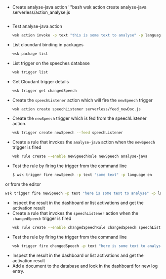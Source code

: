 * Create analyse-java action
  '''bash
  wsk action create analyse-java serverless/action_analyse.js
  ```

* Test analyse-java action
  ```bash
  wsk action invoke -p text "this is some text to analyse" -p language en -b -r analyse-java
  ```

* List cloundant binding in packages
  ```bash
  wsk package list
  ```

* List trigger on the speeches database
  ```bash
  wsk trigger list
  ```
* Get Cloudant trigger details
  ```bash
  wsk trigger get changedSpeech
  ```
* Create the `speechListener` action which will fire the `newSpeech` trigger
  ```bash
  wsk action create speechListener serverless/feed_newDoc.js
  ```
* Create the `newSpeech` trigger which is fed from the speechListener action.
  ```bash
  wsk trigger create newSpeech --feed speechListener
  ```
* Create a rule that invokes the `analyse-java` action when the `newSpeech` trigger is fired
  ```bash
  wsk rule create --enable newSpeechRule newSpeech analyse-java
  ```
* Test the rule by firing the trigger from the command line
  ```bash
  $ wsk trigger fire newSpeech -p text "some text" -p language en
  ```
or from the editor
  ```bash
  wsk trigger fire newSpeech -p text "here is some text to analyse" -p language en
  ```
* Inspect the result in the dashboard or list activations and get the activation result
* Create a rule that invokes the `speechListener` action when the `changedSpeech` trigger is fired
  ```bash
  wsk rule create --enable changedSpeechRule changedSpeech speechListener
  ```
* Test the rule by firing the trigger from the command line
  ```bash
  wsk trigger fire changedSpeech -p text "here is some text to analyse" -p language en
  ```
* Inspect the result in the dashboard or list activations and get the activation result
* Add a document to the database and look in the dashboard for new log entry.
